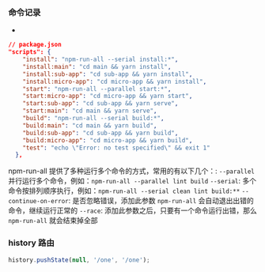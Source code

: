 ### 命令记录

-

```json
// package.json
"scripts": {
    "install": "npm-run-all --serial install:*",
    "install:main": "cd main && yarn install",
    "install:sub-app": "cd sub-app && yarn install",
    "install:micro-app": "cd micro-app && yarn install",
    "start": "npm-run-all --parallel start:*",
    "start:micro-app": "cd micro-app && yarn start",
    "start:sub-app": "cd sub-app && yarn serve",
    "start:main": "cd main && yarn serve",
    "build": "npm-run-all --serial build:*",
    "build:main": "cd main && yarn build",
    "build:sub-app": "cd sub-app && yarn build",
    "build:micro-app": "cd micro-app && yarn build",
    "test": "echo \"Error: no test specified\" && exit 1"
  },
```

npm-run-all 提供了多种运行多个命令的方式，常用的有以下几个：:
`--parallel`并行运行多个命令，例如：`npm-run-all --parallel lint build`
`--serial`: 多个命令按排列顺序执行，例如：`npm-run-all --serial clean lint build:**`
`--continue-on-error`: 是否忽略错误，添加此参数 `npm-run-all` 会自动退出出错的命令，继续运行正常的
`--race`: 添加此参数之后，只要有一个命令运行出错，那么 `npm-run-all` 就会结束掉全部

### history 路由

```js
history.pushState(null, '/one', '/one'); 
```
